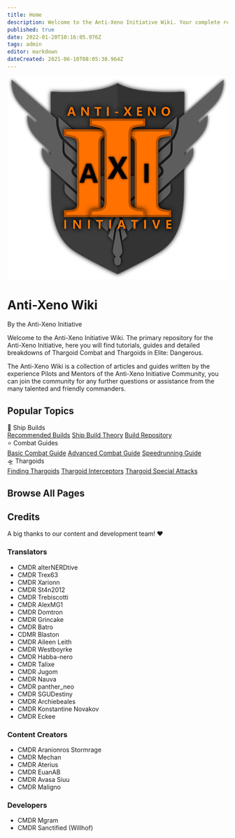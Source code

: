 ```yaml
---
title: Home
description: Welcome to the Anti-Xeno Initiative Wiki. Your complete repository for Anti-Xeno Combat.
published: true
date: 2022-01-20T10:16:05.976Z
tags: admin
editor: markdown
dateCreated: 2021-06-10T08:05:30.964Z
---
```


<div class="mainbox">
  <div class="contentbox">
    <div id="titlebox">
      <img id="titleimg" src="/img/axi_insignia_hypen_512.png" alt="AXI Logo" />
      <div>
        <h1 id="title">Anti-Xeno Wiki</h1>
        <div id="subtitle">By the Anti-Xeno Initiative</div>
      </div>
    </div>
    <p>Welcome to the Anti-Xeno Initiative Wiki. The primary repository for the Anti-Xeno Initiative, here you will find tutorials, guides and detailed breakdowns of Thargoid Combat and Thargoids in Elite: Dangerous.</p>
    <p>The Anti-Xeno Wiki is a collection of articles and guides written by the experience Pilots and Mentors of the Anti-Xeno Initiative Community, you can join the community for any further questions or assistance from the many talented and friendly commanders.</p>
    <h2>Popular Topics</h2>
    <div id="topicsbox">
      <div id="common-topics" class="grid-container">
        <div id="topic" class="grid-item">
          <div id="topic-title">🚀 Ship Builds</div>
          <div id="topic-links">
            <a href="/builds">Recommended Builds</a>
            <a href="/shipbuildtheory">Ship Build Theory</a>
            <a href="/buildrepository">Build Repository</a>
          </div>
        </div>
        <div id="topic" class="grid-item">
          <div id="topic-title">⭐ Combat Guides</div>
          <div id="topic-links">
            <a href="/basic-combat-guide">Basic Combat Guide</a>
            <a href="/advanced-combat-guide">Advanced Combat Guide</a>
            <a href="/combat-speedrunning">Speedrunning Guide</a>
          </div>
        </div>
        <div id="topic" class="grid-item">
          <div id="topic-title">🛸 Thargoids</div>
          <div id="topic-links">
            <a href="/finding-thargoids">Finding Thargoids</a>
            <a href="/interceptors">Thargoid Interceptors</a>
            <a href="/special-attacks">Thargoid Special Attacks</a>
          </div>
        </div>
      </div>
        <h2>Browse All Pages</h2>
        <div id="pagelistbox" class="grid-container">
      </div>
      <div>
        <h2>Credits</h2>
        <p>A big thanks to our content and development team! ❤️</p>
        <div id="creditsbox" class="grid-container">
          <div id="creditsbox" class="grid-item">
            <h3>Translators</h3>
            <ul>
              <li>CMDR alterNERDtive</li>
              <li>CMDR Trex63</li>
              <li>CMDR Xarionn</li>
              <li>CMDR St4n2012</li>
              <li>CMDR Trebiscotti</li>
              <li>CMDR AlexMG1</li>
              <li>CMDR Domtron</li>
              <li>CMDR Grincake</li>
              <li>CMDR Batro</li>
              <li>CDMR Blaston</li>
              <li>CMDR Aileen Leith</li>
              <li>CMDR Westboyrke</li>
              <li>CMDR Habba-nero</li>
              <li>CMDR Talixe</li>
              <li>CMDR Jugom</li>
              <li>CMDR Nauva</li>
              <li>CMDR panther_neo</li>
              <li>CMDR SGUDestiny</li>
              <li>CMDR Archiebeales</li>
              <li>CMDR Konstantine Novakov</li>
              <li>CMDR Eckee</li>
            </ul>
          </div>
          <div id="creditsbox" class="grid-item">
            <h3>Content Creators</h3>
            <ul>
              <li>CMDR Aranionros Stormrage</li>
              <li>CMDR Mechan</li>
              <li>CMDR Aterius</li>
              <li>CMDR EuanAB</li>
              <li>CMDR Avasa Siuu</li>
              <li>CMDR Maligno</li>
            </ul>
          </div>
          <div id="creditsbox" class="grid-item">
            <h3>Developers</h3>
            <ul>
              <li>CMDR Mgram</li>
              <li>CMDR Sanctified (Willhof)</li>
            </ul>
          </div>
        </div>
      </div>
    </div>
  </div>
</div>